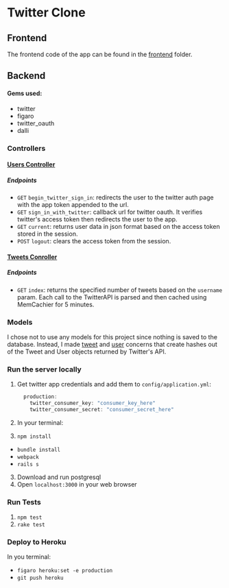# Twitter Clone

## **Frontend**
The frontend code of the app can be found in the [frontend](frontend) folder.

## **Backend**
#### Gems used:
- twitter
- figaro
- twitter_oauth
- dalli

### Controllers
#### [Users Controller](app/controllers/users_controller.rb)
##### Endpoints
- `GET` `begin_twitter_sign_in`: redirects the user to the twitter auth page with the app token appended to the url.
- `GET` `sign_in_with_twitter`: callback url for twitter oauth. It verifies twitter's access token then redirects the user to the app.
- `GET` `current`: returns user data in json format based on the access token stored in the session.
- `POST` `logout`: clears the access token from the session.

#### [Tweets Conroller](app/controllers/tweets_controller.rb)
##### Endpoints
- `GET` `index`: returns the specified number of tweets based on the `username` param. Each call to the TwitterAPI is parsed and then cached using MemCachier for 5 minutes. 

### Models
I chose not to use any models for this project since nothing is saved to the database.
Instead, I made [tweet](app/controllers/concerns/tweet.rb) and [user](app/controllers/concerns/user.rb) concerns that create hashes out of the Tweet and User objects returned by Twitter's API.

### **Run the server locally**

1. Get twitter app credentials and add them to `config/application.yml`:

    ```c
      production:
        twitter_consumer_key: "consumer_key_here"
        twitter_consumer_secret: "consumer_secret_here"
    ```
2. In your terminal:
  1. `npm install`
  - `bundle install`
  - `webpack`
  - `rails s`
3. Download and run postgresql 
4. Open `localhost:3000` in your web browser

### **Run Tests**
1. `npm test`
2. `rake test`

### **Deploy to Heroku**
In you terminal:
  - `figaro heroku:set -e production`
  - `git push heroku`
